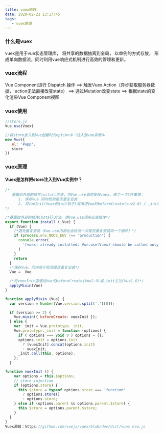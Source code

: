 ```yaml
---
title: vuex原理
date: 2020-02-21 13:17:45
tags:
   - vuex原理
---
```


### 什么是vuex
vuex是用于vue状态管理库， 将共享的数据抽离到全局， 以单例的方式存放， 形成单向数据流，同时利用vue响应式机制进行高效的管理和更新。


### vuex流程
Vue Component进行 Dispatch 操作   ==>  触发Vuex Action（异步获取服务器数据， action无法直接改变state）  ==>  通过Mutation改变state   ==>  根据state的变化渲染Vue Component视图


### vuex使用
```js
//store.js
Vue.use(Vuex)

//将store放入到Vue创建时的option中（注入到vue实例中
new Vue({
   el: '#app',
   store
}) 
```

### vuex原理

#### Vuex是怎样把store注入到Vue实例中？
```js
/*
   暴露给外部的插件install方法，供Vue.use调用安装vuex。做了一下2件事情：
      1. 保存Vue 同时检测是否重复安装
      2. 将VueInit(Vuex的init钩子)混淆进Vue的beforeCreate(vue2.0) / _init(vue1.0)
*/

/*暴露给外部的插件install方法，供Vue.use调用安装插件*/
export function install (_Vue) {
  if (Vue) {
    /*避免重复安装（Vue.use内部也会检测一次是否重复安装同一个插件）*/
    if (process.env.NODE_ENV !== 'production') {
      console.error(
        '[vuex] already installed. Vue.use(Vuex) should be called only once.'
      )
    }
    return
  }
  /*保存Vue，同时用于检测是否重复安装*/
  Vue = _Vue

  /*将vuexInit混淆进Vue的beforeCreate(Vue2.0)或_init方法(Vue1.0)*/
  applyMixin(Vue)
}

function applyMixin (Vue) {
  var version = Number(Vue.version.split('.')[0]);

  if (version >= 2) {
    Vue.mixin({ beforeCreate: vuexInit });
  } else {
    var _init = Vue.prototype._init;
    Vue.prototype._init = function (options) {
      if ( options === void 0 ) options = {};
      options.init = options.init
        ? [vuexInit].concat(options.init)
        : vuexInit;
      _init.call(this, options);
    };
  }

function vuexInit () {
    var options = this.$options;
    // store injection
    if (options.store) {
      this.$store = typeof options.store === 'function'
        ? options.store()
        : options.store;
    } else if (options.parent && options.parent.$store) {
      this.$store = options.parent.$store;
    }
  }
}
Vuex源码：https://github.com/vuejs/vuex/blob/dev/dist/vuex.esm.js
```

